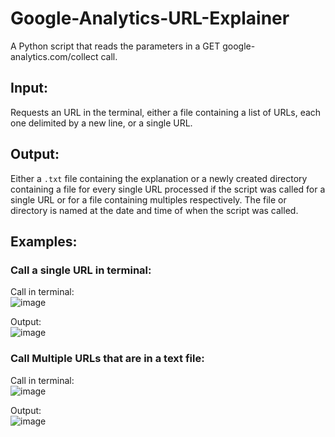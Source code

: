# Google-Analytics-URL-Explainer
A Python script that reads the parameters in a GET google-analytics.com/collect call.  

## Input: 
Requests an URL in the terminal, either a file containing a list of URLs, each one delimited by a new line, or a single URL.  

## Output:
Either a `.txt` file containing the explanation or a newly created directory containing a file for every single URL processed if the script was called for a single URL or for a file containing multiples respectively. The file or directory is named at the date and time of when the script was called.  

## Examples:

### Call a single URL in terminal:
Call in terminal:  
![image](https://user-images.githubusercontent.com/62748111/179368862-2dce735f-1333-44d0-a83d-c44afb43c501.png)

Output:  
![image](https://user-images.githubusercontent.com/62748111/179369005-d90e354e-b3ae-4bf8-82f9-10f962011513.png)


### Call Multiple URLs that are in a text file:
Call in terminal:  
![image](https://user-images.githubusercontent.com/62748111/179369048-8bced4b6-cd37-489e-841f-d508c3f1044d.png)

Output:  
![image](https://user-images.githubusercontent.com/62748111/179369057-ab5fe3d9-aa7b-4d18-b8b0-556c5e59e853.png)

